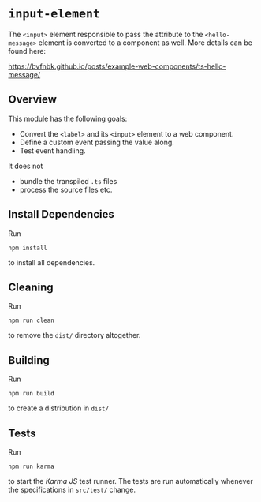 # `input-element`

The `<input>` element responsible to pass the attribute to the `<hello-message>` element is converted to a component as
well. More details can be found here:

https://bvfnbk.github.io/posts/example-web-components/ts-hello-message/

## Overview

This module has the following goals:

- Convert the `<label>` and its `<input>` element to a web component.
- Define a custom event passing the value along.
- Test event handling.

It does not

- bundle the transpiled `.ts` files
- process the source files etc.

## Install Dependencies

Run

```shell
npm install
```

to install all dependencies.

## Cleaning

Run

```shell
npm run clean
```

to remove the `dist/` directory altogether.

## Building

Run

```shell
npm run build
```

to create a distribution in `dist/`

## Tests

Run

```shell
npm run karma
```

to start the _Karma JS_ test runner. The tests are run automatically whenever the specifications in `src/test/` change.
